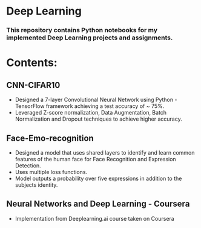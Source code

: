 # Deep Learning

### This repository contains Python notebooks for my implemented Deep Learning projects and assignments.

# Contents:
## CNN-CIFAR10
* Designed a 7-layer Convolutional Neural Network using Python - TensorFlow framework achieving a test accuracy of ~ 75%.
* Leveraged Z-score normalization, Data Augmentation, Batch Normalization and Dropout techniques to achieve higher accuracy.

## Face-Emo-recognition
* Designed a model that uses shared layers to identify and learn common features of the human face for Face Recognition and Expression Detection.
* Uses multiple loss functions.
* Model outputs a probability over five expressions in addition to the subjects identity.

## Neural Networks and Deep Learning - Coursera
* Implementation from Deeplearning.ai course taken on Coursera

